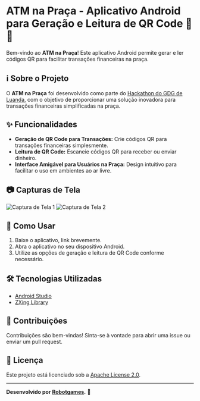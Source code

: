 # ATM na Praça - Aplicativo Android para Geração e Leitura de QR Code 🏧📱

Bem-vindo ao **ATM na Praça**! Este aplicativo Android permite gerar e ler códigos QR para facilitar transações financeiras na praça.

## ℹ️ Sobre o Projeto

O **ATM na Praça** foi desenvolvido como parte do [Hackathon do GDG de Luanda](link_para_o_evento), com o objetivo de proporcionar uma solução inovadora para transações financeiras simplificadas na praça.

## ✨ Funcionalidades

- **Geração de QR Code para Transações:** Crie códigos QR para transações financeiras simplesmente.
- **Leitura de QR Code:** Escaneie códigos QR para receber ou enviar dinheiro.
- **Interface Amigável para Usuários na Praça:** Design intuitivo para facilitar o uso em ambientes ao ar livre.

## 📷 Capturas de Tela

![Captura de Tela 1](screenshots/screenshot1.png)
![Captura de Tela 2](screenshots/screenshot2.png)

## 🚀 Como Usar

1. Baixe o aplicativo, link brevemente.
2. Abra o aplicativo no seu dispositivo Android.
3. Utilize as opções de geração e leitura de QR Code conforme necessário.

## 🛠️ Tecnologias Utilizadas

- [Android Studio](https://developer.android.com/studio)
- [ZXing Library](https://github.com/zxing/zxing)

## 🤝 Contribuições

Contribuições são bem-vindas! Sinta-se à vontade para abrir uma issue ou enviar um pull request.

## 📄 Licença

Este projeto está licenciado sob a [Apache License 2.0](LICENSE).

---

**Desenvolvido por [Robotgames](https://github.com/seu-username).** 🌟

